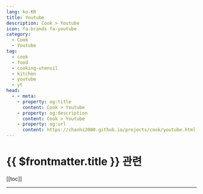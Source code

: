```yaml
---
lang: ko-KR
title: Youtube
description: Cook > Youtube
icon: fa-brands fa-youtube
category: 
  - Cook
  - Youtube
tag: 
  - cook
  - food
  - cooking-utensil
  - kitchen
  - youtube
  - yt
head:
  - - meta:
    - property: og:title
      content: Cook > Youtube
    - property: og:description
      content: Cook > Youtube
    - property: og:url
      content: https://chanhi2000.github.io/projects/cook/youtube.html
---
```


# {{ $frontmatter.title }} 관련

[[toc]]

---

<MyYouTubeItems jsonName="yu-1mincook" /><!-- 1분요리 뚝딱이형 -->
<MyYouTubeItems jsonName="yu-koreanhomecooking" /><!-- 집밥 korean home cooking -->
<MyYouTubeItems jsonName="yu-K-nammae" /><!-- 만원요리 최씨남매 -->
<MyYouTubeItems jsonName="yu-SIMPLEC00KING" /><!-- 자취요리신 simple cooking -->
<MyYouTubeItems jsonName="yu-user-pm2ui1pu4p" /><!-- 요리는즐거워 -->
<MyYouTubeItems jsonName="yu-mannarecipe" /><!-- 함께해요 맛나요리 -->
<MyYouTubeItems jsonName="yu-someandcook" /><!-- 썸앤쿡 -->
<MyYouTubeItems jsonName="yu-cook5162" /><!-- 이 남자의 cook -->
<MyYouTubeItems jsonName="yu-kime_kitchen" /><!-- 키메키친 Kime_kitchen -->
<MyYouTubeItems jsonName="yu-SenpaiKai9000" /><!-- Senpai Kai -->
<MyYouTubeItems jsonName="yu-jangnamcook" /><!-- 첫째아들 -->

<TagLinks />